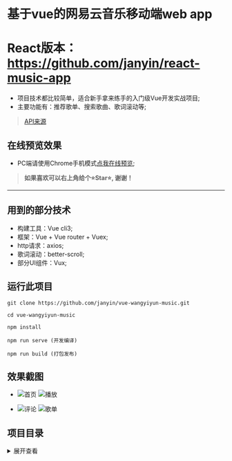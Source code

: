 # 基于vue的网易云音乐移动端web app

# React版本：https://github.com/janyin/react-music-app

* 项目技术都比较简单，适合新手拿来练手的入门级Vue开发实战项目;
* 主要功能有：推荐歌单、搜索歌曲、歌词滚动等;

>[API来源][2]

## 在线预览效果

* PC端请使用Chrome手机模式[点我在线预览][1];

 > <strong>如果喜欢可以右上角给个⭐Star⭐, 谢谢！</strong>
 ---

## 用到的部分技术

* 构建工具：Vue cli3;
* 框架：Vue + Vue router + Vuex;
* http请求：axios;
* 歌词滚动：better-scroll;
* 部分UI组件：Vux;

## 运行此项目
  
  ```git
  git clone https://github.com/janyin/vue-wangyiyun-music.git
  
  cd vue-wangyiyun-music
  
  npm install
  
  npm run serve (开发编译)

  npm run build (打包发布)
  ```

## 效果截图

* ![首页](https://github.com/janyin/vue-wangyiyun-music/blob/master/screenshot/1.png)
![播放](https://github.com/janyin/vue-wangyiyun-music/blob/master/screenshot/2.png)

* ![评论](https://github.com/janyin/vue-wangyiyun-music/blob/master/screenshot/3.png)
![歌单](https://github.com/janyin/vue-wangyiyun-music/blob/master/screenshot/4.png)

## 项目目录

<details>
<summary>展开查看</summary>
<pre><code>

│  App.vue    //根组件
│  main.js    //项目入口
│  router.js  //vue router路由配置
│
├─api                       
│      getData.js           // Api数据请求参数配置
│
├─assets                    // 静态资源
│      disc_default.png
│      disc_plus.png
│      find.svg
│      foot.svg
│      footbg.png
│      hot_bg.jpg
│      hot_icon.png
│      like.svg
│      logo.svg
│      needle_plus.png
│      playbar.png
│      play_btn.png
│
├─components               //组件目录
│  │  comment.vue          //单个评论组件
│  │  header.vue           //首页头部
│  │  miniPlayer.vue       //底部迷你播放器
│  │  song.vue             //单个歌曲组件
│  │  
│  ├─indexTab              //index选项卡
│  │      footer.vue       //index底部
│  │      index.vue        //index选项卡组件入口
│  │      recommendList.vue  //推荐歌单组件
│  │
│  ├─rankTab               //排行榜选项卡
│  │      index.vue        //排行榜组件
│  │      
│  └─searchTab             //搜索选项卡
│          index.vue       //搜索选项卡组件入口
│          trending.vue    //热门搜索词组件
│
├─page                     //页面目录
│      home.vue            //主页
│      player.vue          //播放页面
│      playList.vue        //歌单页面
│
├─store                    //Vuex
│      actions.js
│      getters.js
│      index.js
│      mutations.js
│      state.js
│
├─styles                    //css目录
│      comment.css
│      player.css
│      playlist_page.css
│      remd_list.css
│      song_item.css
│
└─utils                      //公用JS目录
        global.js            //图片懒加载配置
        lrcparse.js          //歌词数据解析

</code></pre>

</details>

[1]: https://vue-wangyiyun-music.now.sh/#/
[2]: https://binaryify.github.io/NeteaseCloudMusicApi
